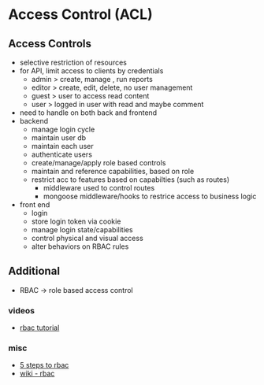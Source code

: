 # Access Control (ACL)

## Access Controls

- selective restriction of resources
- for API, limit access to clients by credentials
  - admin > create, manage , run reports
  - editor > create, edit, delete, no user management
  - guest > user to access read content
  - user > logged in user with read and maybe comment
- need to handle on both back and frontend
- backend
  - manage login cycle
  - maintain user db
  - maintain each user
  - authenticate users
  - create/manage/apply role based controls
  - maintain and reference capabilities, based on role
  - restrict acc to features based on capabilties (such as routes)
    - middleware used to control routes
    - mongoose middleware/hooks to restrice access to business logic
- front end
  - login
  - store login token via cookie
  - manage login state/capabilities
  - control physical and visual access
  - alter behaviors on RBAC rules

## Additional 

- RBAC -> role based access control

### videos

- [rbac tutorial](https://www.youtube.com/watch?v=C4NP8Eon3cA)

### misc

- [5 steps to rbac](https://www.csoonline.com/article/3060780/security/5-steps-to-simple-role-based-access-control.html)
- [wiki - rbac](https://en.wikipedia.org/wiki/Role-based_access_control)